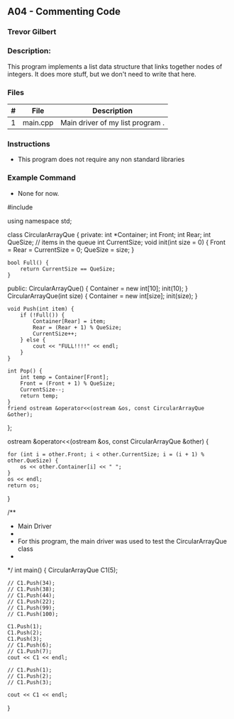 ## A04 - Commenting Code
### Trevor Gilbert
### Description:

This program implements a list data structure that links together nodes of integers. It does more stuff, but we don't need to write that here.

### Files

|   #   | File     | Description                      |
| :---: | -------- | -------------------------------- |
|   1   | main.cpp | Main driver of my list program . |


### Instructions

- This program does not require any non standard libraries

### Example Command

- None for now.

#include <iostream>

using namespace std;


class CircularArrayQue {
private:
    int *Container;
    int Front;
    int Rear;
    int QueSize; // items in the queue
    int CurrentSize;
    void init(int size = 0) {
        Front = Rear = CurrentSize = 0;
        QueSize = size;
    }

    bool Full() {
        return CurrentSize == QueSize;
    }

public:
    CircularArrayQue() {
        Container = new int[10];
        init(10);
    }
    CircularArrayQue(int size) {
        Container = new int[size];
        init(size);
    }

    void Push(int item) {
        if (!Full()) {
            Container[Rear] = item;
            Rear = (Rear + 1) % QueSize;
            CurrentSize++;
        } else {
            cout << "FULL!!!!" << endl;
        }
    }

    int Pop() {
        int temp = Container[Front];
        Front = (Front + 1) % QueSize;
        CurrentSize--;
        return temp;
    }
    friend ostream &operator<<(ostream &os, const CircularArrayQue &other);
};

ostream &operator<<(ostream &os, const CircularArrayQue &other) {

    for (int i = other.Front; i < other.CurrentSize; i = (i + 1) % other.QueSize) {
        os << other.Container[i] << " ";
    }
    os << endl;
    return os;
}

/**
 * Main Driver
 * 
 * For this program, the main driver was used to test the CircularArrayQue class
 * 
 */
int main() {
    CircularArrayQue C1(5);

    // C1.Push(34);
    // C1.Push(38);
    // C1.Push(44);
    // C1.Push(22);
    // C1.Push(99);
    // C1.Push(100);

    C1.Push(1);
    C1.Push(2);
    C1.Push(3);
    // C1.Push(6);
    // C1.Push(7);
    cout << C1 << endl;

    // C1.Push(1);
    // C1.Push(2);
    // C1.Push(3);

    cout << C1 << endl;
}
